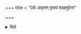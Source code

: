 +++
title = "08 आवृत्तम् पृष्ठ्यं षडहमुपेत्य"

+++

<details><summary>थिते</summary>

8. Then having performed the reversed Pr̥ṣṭhya-six-day rite, they perform the reversed four Abhiplava-six-day-periods: this makes one month.  
</details>
